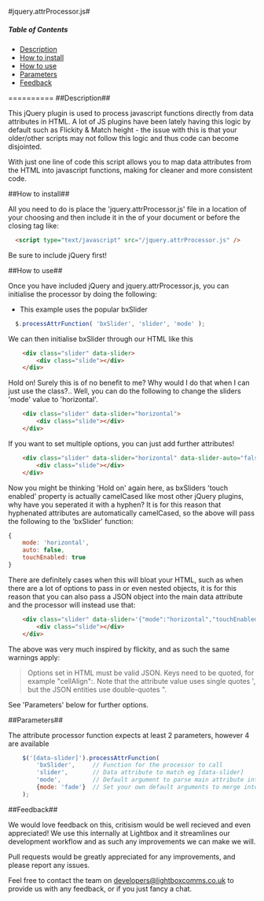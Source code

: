 #jquery.attrProcessor.js#

##### Table of Contents
- [Description](#description)
- [How to install](#how-to-install)
- [How to use](#how-to-use)
- [Parameters](#parameters)
- [Feedback](#feedback)

==========
##Description##

This jQuery plugin is used to process javascript functions directly from data attributes in HTML. A lot of JS plugins have been lately having this logic by default such as Flickity & Match height - the issue with this is that your older/other scripts may not follow this logic and thus code can become disjointed.

With just one line of code this script allows you to map data attributes from the HTML into javascript functions, making for cleaner and more consistent code.

##How to install##

All you need to do is place the 'jquery.attrProcessor.js' file in a location of your choosing and then include it in the <head> of your document or before the closing </body> tag like:
```html
  <script type="text/javascript" src="/jquery.attrProcessor.js" />
```
Be sure to include jQuery first!

##How to use##

Once you have included jQuery and jquery.attrProcessor.js, you can initialise the processor by doing the following:

* This example uses the popular bxSlider

```js
  $.processAttrFunction( 'bxSlider', 'slider', 'mode' );
```
We can then initialise bxSlider through our HTML like this

```html
    <div class="slider" data-slider>
        <div class="slide"></div>
    </div>
```

Hold on! Surely this is of no benefit to me? Why would I do that when I can just use the class?.. Well, you can do the following to change the sliders 'mode' value to 'horizontal'.

```html
    <div class="slider" data-slider="horizontal">
        <div class="slide"></div>
    </div>
```

If you want to set multiple options, you can just add further attributes!

```html
    <div class="slider" data-slider="horizontal" data-slider-auto="false" data-slider-touch-enabled="true">
        <div class="slide"></div>
    </div>
```

Now you might be thinking 'Hold on' again here, as bxSliders 'touch enabled' property is actually camelCased like most other jQuery plugins, why have you seperated it with a hyphen? It is for this reason that hyphenated attributes are automatically camelCased, so the above will pass the following to the 'bxSlider' function:

```js
{
    mode: 'horizontal',
    auto: false,
    touchEnabled: true
}
```

There are definitely cases when this will bloat your HTML, such as when there are a lot of options to pass in or even nested objects, it is for this reason that you can also pass a JSON object into the main data attribute and the processor will instead use that:

```html
    <div class="slider" data-slider='{"mode":"horizontal","touchEnabled":true}'>
        <div class="slide"></div>
    </div>
```
The above was very much inspired by flickity, and as such the same warnings apply:

> Options set in HTML must be valid JSON. Keys need to be quoted, for example "cellAlign":. Note that the attribute value uses single quotes ', but the JSON entities use double-quotes ".

See 'Parameters' below for further options.

##Parameters##

The attribute processor function expects at least 2 parameters, however 4 are available

```js
	$('[data-slider]').processAttrFunction(
        'bxSlider',     // Function for the processor to call
        'slider',       // Data attribute to match eg [data-slider]
        'mode',         // Default argument to parse main attribute into
        {mode: 'fade'}  // Set your own default arguments to merge into
    );
```

##Feedback##

We would love feedback on this, critisism would be well recieved and even appreciated! We use this internally at Lightbox and it streamlines our development workflow and as such any improvements we can make we will.

Pull requests would be greatly appreciated for any improvements, and please report any issues.

Feel free to contact the team on developers@lightboxcomms.co.uk to provide us with any feedback, or if you just fancy a chat.
